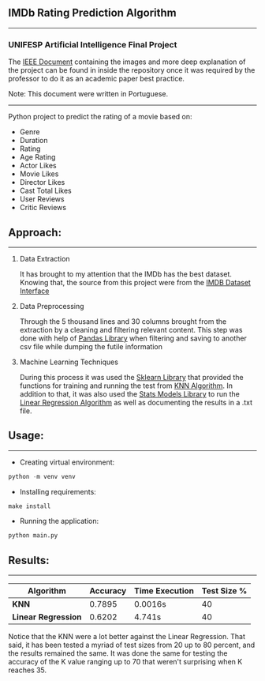 ## IMDb Rating Prediction Algorithm

---
### UNIFESP Artificial Intelligence Final Project 

The [IEEE Document](https://github.com/LewisDamy/IMDB-Prediction-Algorithm-/blob/main/Luis_Damy_TrabalhoFinal.pdf) containing the images and more deep explanation 
of the project can be found in inside the repository once it was
required by the professor to do it as an academic paper best practice.

Note: This document were written in Portuguese. 

--- 

Python project to predict the rating of a movie based on:
- Genre
- Duration
- Rating
- Age Rating
- Actor Likes
- Movie Likes
- Director Likes
- Cast Total Likes
- User Reviews
- Critic Reviews

## Approach:

---

1. Data Extraction
   
    It has brought to my attention that the IMDb has the best
    dataset. Knowing that, the source from this project were 
    from the [IMDB Dataset Interface](https://www.imdb.com/interfaces/)
   

2. Data Preprocessing
   
    Through the 5 thousand lines and 30 columns brought from the
    extraction by a cleaning and filtering relevant content. 
    This step was done with help of [Pandas Library](https://github.com/pandas-dev/pandas)
    when filtering and saving to another csv file 
    while dumping the futile information
   

3. Machine Learning Techniques
    
    During this process it was used the [Sklearn Library](https://github.com/scikit-learn/scikit-learn)
    that provided the functions for training and running the test from [KNN Algorithm](https://en.wikipedia.org/wiki/K-nearest_neighbors_algorithm).
    In addition to that, it was also used the [Stats Models Library](https://github.com/statsmodels/statsmodels) to run the [Linear Regression Algorithm](https://en.wikipedia.org/wiki/Linear_regression)
    as well as documenting the results in a .txt file.

## Usage:

---

- Creating virtual environment:
```python
python -m venv venv
```
- Installing requirements:
```makefile
make install
```
- Running the application:
```python
python main.py
```

## Results:

---

|Algorithm               | Accuracy | Time Execution | Test Size %   |
| ---------------------- | -------- | -------------- | ------------- |
| **KNN**                |  0.7895  |     0.0016s    |      40       |
| **Linear Regression**  |  0.6202  |     4.741s     |      40       |

Notice that the KNN were a lot better against the Linear Regression. That 
said, it has been tested a myriad of test sizes from 20 up to 80 percent,
and the results remained the same. It was done the same for testing the 
accuracy of the K value ranging up to 70 that weren't surprising when K 
reaches 35.

